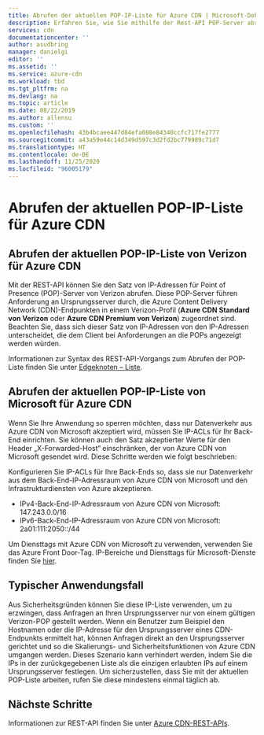 ```yaml
---
title: Abrufen der aktuellen POP-IP-Liste für Azure CDN | Microsoft-Dokumentation
description: Erfahren Sie, wie Sie mithilfe der Rest-API POP-Server abrufen können. POP-Server nehmen Anforderungen an Ursprungsserver vor, die Azure Content Delivery Network-Endpunkten zugeordnet sind.
services: cdn
documentationcenter: ''
author: asudbring
manager: danielgi
editor: ''
ms.assetid: ''
ms.service: azure-cdn
ms.workload: tbd
ms.tgt_pltfrm: na
ms.devlang: na
ms.topic: article
ms.date: 08/22/2019
ms.author: allensu
ms.custom: ''
ms.openlocfilehash: 43b4bcaee447d84efa088e84340ccfc717fe2777
ms.sourcegitcommit: a43a59e44c14d349d597c3d2fd2bc779989c71d7
ms.translationtype: HT
ms.contentlocale: de-DE
ms.lasthandoff: 11/25/2020
ms.locfileid: "96005179"
---
```

# <a name="retrieve-the-current-pop-ip-list-for-azure-cdn"></a>Abrufen der aktuellen POP-IP-Liste für Azure CDN

## <a name="retrieve-the-current-verizon-pop-ip-list-for-azure-cdn"></a>Abrufen der aktuellen POP-IP-Liste von Verizon für Azure CDN

Mit der REST-API können Sie den Satz von IP-Adressen für Point of Presence (POP)-Server von Verizon abrufen. Diese POP-Server führen Anforderung an Ursprungsserver durch, die Azure Content Delivery Network (CDN)-Endpunkten in einem Verizon-Profil (**Azure CDN Standard von Verizon** oder **Azure CDN Premium von Verizon**) zugeordnet sind. Beachten Sie, dass sich dieser Satz von IP-Adressen von den IP-Adressen unterscheidet, die dem Client bei Anforderungen an die POPs angezeigt werden würden. 

Informationen zur Syntax des REST-API-Vorgangs zum Abrufen der POP-Liste finden Sie unter [Edgeknoten – Liste](/rest/api/cdn/edgenodes/list).

## <a name="retrieve-the-current-microsoft-pop-ip-list-for-azure-cdn"></a>Abrufen der aktuellen POP-IP-Liste von Microsoft für Azure CDN

Wenn Sie Ihre Anwendung so sperren möchten, dass nur Datenverkehr aus Azure CDN von Microsoft akzeptiert wird, müssen Sie IP-ACLs für Ihr Back-End einrichten. Sie können auch den Satz akzeptierter Werte für den Header „X-Forwarded-Host“ einschränken, der von Azure CDN von Microsoft gesendet wird. Diese Schritte werden wie folgt beschrieben:

Konfigurieren Sie IP-ACLs für Ihre Back-Ends so, dass sie nur Datenverkehr aus dem Back-End-IP-Adressraum von Azure CDN von Microsoft und den Infrastrukturdiensten von Azure akzeptieren. 

* IPv4-Back-End-IP-Adressraum von Azure CDN von Microsoft: 147.243.0.0/16
* IPv6-Back-End-IP-Adressraum von Azure CDN von Microsoft: 2a01:111:2050::/44

Um Diensttags mit Azure CDN von Microsoft zu verwenden, verwenden Sie das Azure Front Door-Tag. IP-Bereiche und Diensttags für Microsoft-Dienste finden Sie [hier](https://www.microsoft.com/download/details.aspx?id=56519).


## <a name="typical-use-case"></a>Typischer Anwendungsfall

Aus Sicherheitsgründen können Sie diese IP-Liste verwenden, um zu erzwingen, dass Anfragen an Ihren Ursprungsserver nur von einem gültigen Verizon-POP gestellt werden. Wenn ein Benutzer zum Beispiel den Hostnamen oder die IP-Adresse für den Ursprungsserver eines CDN-Endpunkts ermittelt hat, können Anfragen direkt an den Ursprungsserver gerichtet und so die Skalierungs- und Sicherheitsfunktionen von Azure CDN umgangen werden. Dieses Szenario kann verhindert werden, indem Sie die IPs in der zurückgegebenen Liste als die einzigen erlaubten IPs auf einem Ursprungsserver festlegen. Um sicherzustellen, dass Sie mit der aktuellen POP-Liste arbeiten, rufen Sie diese mindestens einmal täglich ab. 

## <a name="next-steps"></a>Nächste Schritte

Informationen zur REST-API finden Sie unter [Azure CDN-REST-APIs](/rest/api/cdn/).